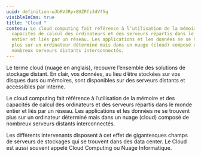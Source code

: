 ```yaml
---
uuid: definition-wJbRVJRyx8UZRfzJdVf5g
visibleInCms: true
title: "Cloud "
contenu: Le cloud computing fait référence à l’utilisation de la mémoire et des
  capacités de calcul des ordinateurs et des serveurs répartis dans le monde
  entier et liés par un réseau. Les applications et les données ne se trouvent
  plus sur un ordinateur déterminé mais dans un nuage (cloud) composé de
  nombreux serveurs distants interconnectés.
---
```

Le terme cloud (nuage en anglais), recouvre l’ensemble des solutions de stockage distant. En clair, vos données, au lieu d’être stockées sur vos disques durs ou mémoires, sont disponibles sur des serveurs distants et accessibles par interne.

Le cloud computing fait référence à l’utilisation de la mémoire et des capacités de calcul des ordinateurs et des serveurs répartis dans le monde entier et liés par un réseau. Les applications et les données ne se trouvent plus sur un ordinateur déterminé mais dans un nuage (cloud) composé de nombreux serveurs distants interconnectés.

Les différents intervenants disposent à cet effet de gigantesques champs de serveurs de stockages qui se trouvent dans des data center. Le Cloud est aussi souvent appelé Cloud Computing ou Nuage Informatique.
